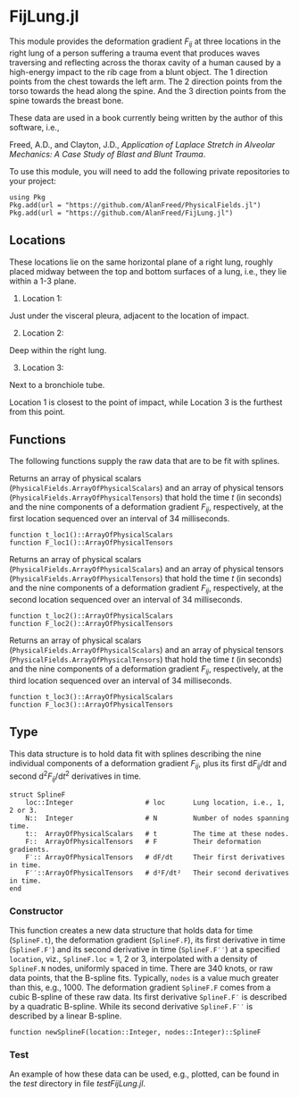 # FijLung.jl

This module provides the deformation gradient *F<sub>ij</sub>* at three locations in the right lung of a person suffering a trauma event that produces waves traversing and reflecting across the thorax cavity of a human caused by a high-energy impact to the rib cage from a blunt object. The 1 direction points from the chest towards the left arm. The 2 direction points from the torso towards the head along the spine. And the 3 direction points from the spine towards the breast bone.

These data are used in a book currently being written by the author of this software, i.e.,

Freed, A.D., and Clayton, J.D., *Application of Laplace Stretch in Alveolar Mechanics: A Case Study of Blast and Blunt Trauma*.

To use this module, you will need to add the following private repositories to your project:

```
using Pkg
Pkg.add(url = "https://github.com/AlanFreed/PhysicalFields.jl")
Pkg.add(url = "https://github.com/AlanFreed/FijLung.jl")
```
## Locations

These locations lie on the same horizontal plane of a right lung, roughly placed midway between the top and bottom surfaces of a lung, i.e., they lie within a 1-3 plane.

1. Location 1:

Just under the visceral pleura, adjacent to the location of impact.

2. Location 2:

Deep within the right lung.

3. Location 3:

Next to a bronchiole tube.

Location 1 is closest to the point of impact, while Location 3 is the furthest from this point.

## Functions

The following functions supply the raw data that are to be fit with splines.

Returns an array of physical scalars (`PhysicalFields.ArrayOfPhysicalScalars`) and an array of physical tensors (`PhysicalFields.ArrayOfPhysicalTensors`) that hold the time *t* (in seconds) and the nine components of a deformation gradient *F<sub>ij</sub>*, respectively, at the first location sequenced over an interval of 34 milliseconds.

```
function t_loc1()::ArrayOfPhysicalScalars
function F_loc1()::ArrayOfPhysicalTensors
```

Returns an array of physical scalars (`PhysicalFields.ArrayOfPhysicalScalars`) and an array of physical tensors (`PhysicalFields.ArrayOfPhysicalTensors`) that hold the time *t* (in seconds) and the nine components of a deformation gradient *F<sub>ij</sub>*, respectively, at the second location sequenced over an interval of 34 milliseconds.

```
function t_loc2()::ArrayOfPhysicalScalars
function F_loc2()::ArrayOfPhysicalTensors
```

Returns an array of physical scalars (`PhysicalFields.ArrayOfPhysicalScalars`) and an array of physical tensors (`PhysicalFields.ArrayOfPhysicalTensors`) that hold the time *t* (in seconds) and the nine components of a deformation gradient *F<sub>ij</sub>*, respectively, at the third location sequenced over an interval of 34 milliseconds.

```
function t_loc3()::ArrayOfPhysicalScalars
function F_loc3()::ArrayOfPhysicalTensors
```

## Type

This data structure is to hold data fit with splines describing the nine individual components of a deformation gradient *F<sub>ij</sub>*, plus its first d*F<sub>ij</sub>*/d*t* and second d<sup>2</sup>*F<sub>ij</sub>*/d*t*<sup>2</sup> derivatives in time.

```
struct SplineF
    loc::Integer                  # loc       Lung location, i.e., 1, 2 or 3.
    N::  Integer                  # N         Number of nodes spanning time.
    t::  ArrayOfPhysicalScalars   # t         The time at these nodes.
    F::  ArrayOfPhysicalTensors   # F         Their deformation gradients.
    F′:: ArrayOfPhysicalTensors   # dF/dt     Their first derivatives in time.
    F′′::ArrayOfPhysicalTensors   # d²F/dt²   Their second derivatives in time.
end
```

### Constructor

This function creates a new data structure that holds data for time (`SplineF.t`), the deformation gradient (`SplineF.F`), its first derivative in time (`SplineF.F′`) and its second derivative in time (`SplineF.F′′`) at a specified `location`, viz., `SplineF.loc` = 1, 2 or 3, interpolated with a density of `SplineF.N` nodes, uniformly spaced in time. There are 340 knots, or raw data points, that the B-spline fits. Typically, `nodes` is a value much greater than this, e.g., 1000. The deformation gradient `SplineF.F` comes from a cubic B-spline of these raw data. Its first derivative `SplineF.F′` is described by a quadratic B-spline. While its second derivative `SplineF.F′′` is described by a linear B-spline.

```
function newSplineF(location::Integer, nodes::Integer)::SplineF
```

### Test

An example of how these data can be used, e.g., plotted, can be found in the *test* directory in file *testFijLung.jl*.
